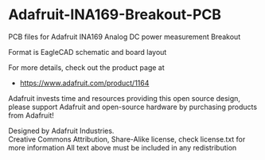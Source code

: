 # Adafruit-INA169-Breakout-PCB
PCB files for Adafruit INA169 Analog DC power measurement Breakout

Format is EagleCAD schematic and board layout

For more details, check out the product page at

  * https://www.adafruit.com/product/1164

Adafruit invests time and resources providing this open source design, 
please support Adafruit and open-source hardware by purchasing 
products from Adafruit!

Designed by Adafruit Industries.  
Creative Commons Attribution, Share-Alike license, check license.txt for more information
All text above must be included in any redistribution